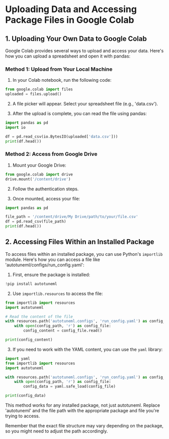 # Uploading Data and Accessing Package Files in Google Colab



## 1. Uploading Your Own Data to Google Colab

Google Colab provides several ways to upload and access your data. Here's how you can upload a spreadsheet and open it with pandas:

### Method 1: Upload from Your Local Machine

1. In your Colab notebook, run the following code:

```python
from google.colab import files
uploaded = files.upload()
```

2. A file picker will appear. Select your spreadsheet file (e.g., 'data.csv').

3. After the upload is complete, you can read the file using pandas:

```python
import pandas as pd
import io

df = pd.read_csv(io.BytesIO(uploaded['data.csv']))
print(df.head())
```

### Method 2: Access from Google Drive

1. Mount your Google Drive:

```python
from google.colab import drive
drive.mount('/content/drive')
```

2. Follow the authentication steps.

3. Once mounted, access your file:

```python
import pandas as pd

file_path = '/content/drive/My Drive/path/to/your/file.csv'
df = pd.read_csv(file_path)
print(df.head())
```

## 2. Accessing Files Within an Installed Package

To access files within an installed package, you can use Python's `importlib` module. Here's how you can access a file like 'autotuneml/configs/run_config.yaml':

1. First, ensure the package is installed:

```python
!pip install autotuneml
```

2. Use `importlib.resources` to access the file:

```python
from importlib import resources
import autotuneml

# Read the content of the file
with resources.path('autotuneml.configs', 'run_config.yaml') as config_path:
    with open(config_path, 'r') as config_file:
        config_content = config_file.read()

print(config_content)
```

3. If you need to work with the YAML content, you can use the `yaml` library:

```python
import yaml
from importlib import resources
import autotuneml

with resources.path('autotuneml.configs', 'run_config.yaml') as config_path:
    with open(config_path, 'r') as config_file:
        config_data = yaml.safe_load(config_file)

print(config_data)
```

This method works for any installed package, not just autotuneml. Replace 'autotuneml' and the file path with the appropriate package and file you're trying to access.

Remember that the exact file structure may vary depending on the package, so you might need to adjust the path accordingly.